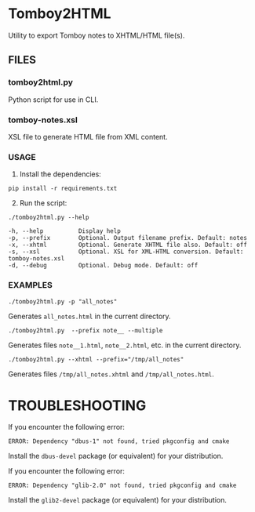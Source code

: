 # Tomboy2HTML

Utility to export Tomboy notes to XHTML/HTML file(s).

## FILES

### tomboy2html.py

Python script for use in CLI.

### tomboy-notes.xsl

XSL file to generate HTML file from XML content.

### USAGE

1. Install the dependencies:
```
pip install -r requirements.txt
```
2. Run the script:
```
./tomboy2html.py --help

-h, --help          Display help
-p, --prefix        Optional. Output filename prefix. Default: notes
-x, --xhtml         Optional. Generate XHTML file also. Default: off 
-s, --xsl           Optional. XSL for XML-HTML conversion. Default: tomboy-notes.xsl 
-d, --debug         Optional. Debug mode. Default: off 
```

### EXAMPLES

```
./tomboy2html.py -p "all_notes"
```

Generates `all_notes.html` in the current directory.

```
./tomboy2html.py  --prefix note__ --multiple
```

Generates files `note__1.html`, `note__2.html`, etc. in the current directory.

```
./tomboy2html.py --xhtml --prefix="/tmp/all_notes"
```

Generates files `/tmp/all_notes.xhtml` and `/tmp/all_notes.html`.

TROUBLESHOOTING
===============

If you encounter the following error:

```
ERROR: Dependency "dbus-1" not found, tried pkgconfig and cmake
```

Install the `dbus-devel` package (or equivalent) for your distribution.

If you encounter the following error:

```
ERROR: Dependency "glib-2.0" not found, tried pkgconfig and cmake
```

Install the `glib2-devel` package (or equivalent) for your distribution.
